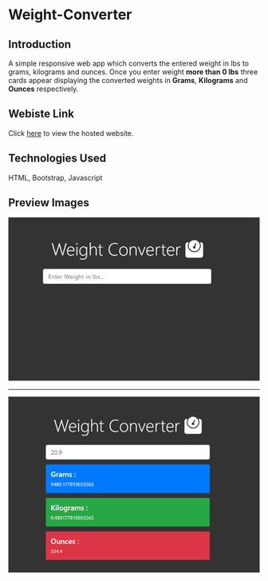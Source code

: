 # Weight-Converter
## Introduction

A simple responsive web app which converts the entered weight in lbs to grams, kilograms and ounces. Once you enter weight <strong>more than 0 lbs</strong> three cards appear displaying the converted weights in <b>Grams</b>, <b>Kilograms</b> and <b>Ounces</b> respectively.

## Webiste Link

Click <a href="#">here</a> to view the hosted website.

## Technologies Used

HTML, Bootstrap, Javascript

## Preview Images

<img src="images/Preview1.png" alt="preview1.png">
<hr>
<img src="images/Preview2.png" alt="preview2.png">
